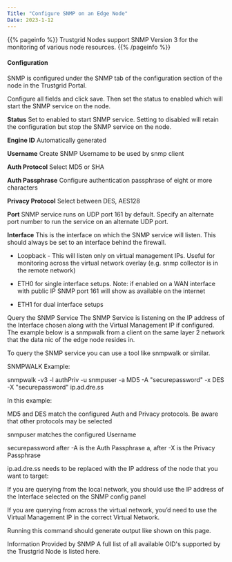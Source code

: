 ```yaml
---
Title: "Configure SNMP on an Edge Node"
Date: 2023-1-12
---
```

{{% pageinfo %}}
Trustgrid Nodes support SNMP Version 3 for the monitoring of various node resources.
{{% /pageinfo %}} 

#### Configuration
SNMP is configured under the SNMP tab of the configuration section of the node in the Trustgrid Portal.

Configure all fields and click save. Then set the status to enabled which will start the SNMP service on the node. 

**Status**
Set to enabled to start SNMP service. Setting to disabled will retain the configuration but stop the SNMP service on the node. 

**Engine ID**
Automatically generated

**Username**
Create SNMP Username to be used by snmp client

**Auth Protocol**
Select MD5 or SHA

**Auth Passphrase**
Configure authentication passphrase of eight or more characters

**Privacy Protocol**
Select between DES, AES128

**Port**
SNMP service runs on UDP port 161 by default. Specify an alternate port number to run the service on an alternate UDP port. 

**Interface**
This is the interface on which the SNMP service will listen. This should always be set to an interface behind the firewall.

- Loopback - This will listen only on virtual management IPs.  Useful for monitoring across the virtual network overlay (e.g. snmp collector is in the remote network)

- ETH0 for single interface setups.  Note: if enabled on a WAN interface with public IP SNMP port 161 will show as available on the internet

- ETH1 for dual interface setups








Query the SNMP Service
The SNMP Service is listening on the IP address of the Interface chosen along with the Virtual Management IP if configured. The example below is a snmpwalk from a client on the same layer 2 network that the data nic of the edge node resides in.

To query the SNMP service you can use a tool like snmpwalk or similar.  

SNMPWALK Example:

snmpwalk -v3 -l authPriv -u snmpuser -a MD5 -A "securepassword" -x DES -X "securepassword" ip.ad.dre.ss

In this example:

MD5 and DES match the configured Auth and Privacy protocols. Be aware that other protocols may be selected

snmpuser matches the configured Username

securepassword after -A is the Auth Passphrase a, after -X is the Privacy Passphrase

ip.ad.dre.ss needs to be replaced with the IP address of the node that you want to target:

If you are querying from the local network, you should use the IP address of the Interface selected on the SNMP config panel

If you are querying from across the virtual network, you’d need to use the Virtual Management IP in the correct Virtual Network.  


Running this command should generate output like shown on this page.

Information Provided by SNMP
A full list of all available OID's supported by the Trustgrid Node is listed here.








